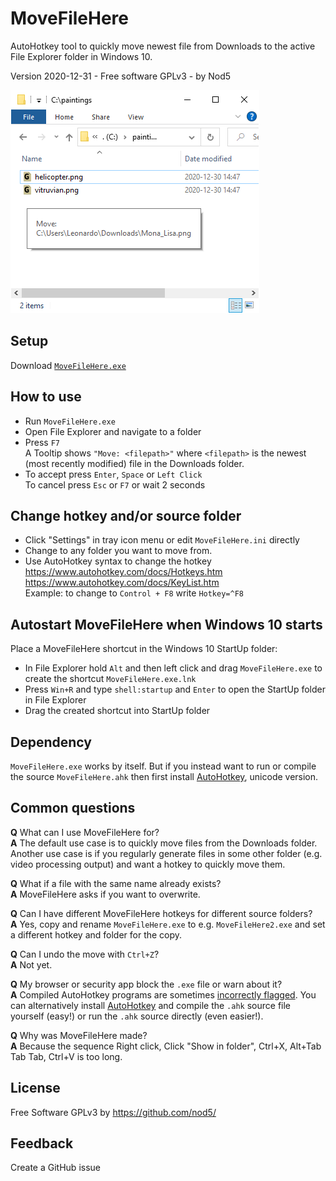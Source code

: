 # MoveFileHere

AutoHotkey tool to quickly move newest file from Downloads to the active File Explorer folder in Windows 10.

Version 2020-12-31  -  Free software GPLv3  -  by Nod5  
  
![MoveFileHere Screenshot](images/MoveFileHere1.png?raw=true)

## Setup
Download [`MoveFileHere.exe`](https://github.com/nod5/MoveFileHere/releases/latest)

## How to use  
- Run `MoveFileHere.exe`
- Open File Explorer and navigate to a folder
- Press `F7`  
   A Tooltip shows `"Move: <filepath>"`
   where `<filepath>` is the newest (most recently modified) file in the Downloads folder.
- To accept press `Enter`, `Space` or `Left Click`  
   To cancel press `Esc` or `F7` or wait 2 seconds  

## Change hotkey and/or source folder  
- Click "Settings" in tray icon menu or edit `MoveFileHere.ini` directly  
- Change to any folder you want to move from.  
- Use AutoHotkey syntax to change the hotkey  
  https://www.autohotkey.com/docs/Hotkeys.htm  
  https://www.autohotkey.com/docs/KeyList.htm  
  Example: to change to `Control + F8` write `Hotkey=^F8`  

## Autostart MoveFileHere when Windows 10 starts
Place a MoveFileHere shortcut in the Windows 10 StartUp folder:
- In File Explorer hold `Alt` and then left click and drag `MoveFileHere.exe` to create the shortcut `MoveFileHere.exe.lnk`
- Press `Win+R` and type `shell:startup` and `Enter` to open the StartUp folder in File Explorer
- Drag the created shortcut into StartUp folder

## Dependency  
`MoveFileHere.exe` works by itself. But if you instead want to run or compile the source `MoveFileHere.ahk` then first install [AutoHotkey](https://www.autohotkey.com/), unicode version.  

## Common questions
**Q** What can I use MoveFileHere for?  
**A** The default use case is to quickly move files from the Downloads folder. Another use case is if you regularly generate files in some other folder (e.g. video processing output) and want a hotkey to  quickly move them.  

**Q** What if a file with the same name already exists?  
**A** MoveFileHere asks if you want to overwrite.  

**Q** Can I have different MoveFileHere hotkeys for different source folders?  
**A** Yes, copy and rename `MoveFileHere.exe` to e.g. `MoveFileHere2.exe` and set a different hotkey and folder for the copy.  

**Q** Can I undo the move with `Ctrl+Z`?  
**A** Not yet.  

**Q** My browser or security app block the `.exe` file or warn about it?  
**A** Compiled AutoHotkey programs are sometimes [incorrectly flagged](https://www.autohotkey.com/docs/FAQ.htm#Virus ). You can alternatively install [AutoHotkey](https://www.autohotkey.com/) and compile the `.ahk` source file yourself (easy!) or run the `.ahk` source directly (even easier!).  

**Q** Why was MoveFileHere made?  
**A** Because the sequence Right click, Click "Show in folder", Ctrl+X, Alt+Tab Tab Tab, Ctrl+V is too long.  



## License  
Free Software GPLv3 by https://github.com/nod5/  

## Feedback  
Create a GitHub issue 
